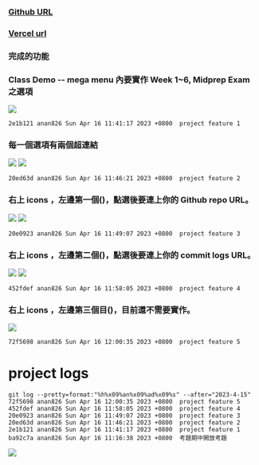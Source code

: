 ### [Github URL](https://github.com/anan826/1112-1N-js-demo-211410658.git)

### [Vercel url](https://vercel.com/anan826/1112-1-n-js-demo-211410658)

### 完成的功能

### Class Demo -- mega menu 內要實作 Week 1~6, Midprep Exam 之選項

![](https://slyliryvslfzxeqslixp.supabase.co/storage/v1/object/public/demo-58/md_1N_img/project-p1.png)

```
2e1b121 anan826 Sun Apr 16 11:41:17 2023 +0800  project feature 1
```

### 每一個選項有兩個超連結

![](https://slyliryvslfzxeqslixp.supabase.co/storage/v1/object/public/demo-58/md_1N_img/project-p2-1.png)
![](https://slyliryvslfzxeqslixp.supabase.co/storage/v1/object/public/demo-58/md_1N_img/project-p2-2.png)

```
20ed63d anan826 Sun Apr 16 11:46:21 2023 +0800  project feature 2
```

### 右上 icons ，左邊第一個(<i class="fab fa-github"></i>)，點選後要連上你的 Github repo URL。

![](https://slyliryvslfzxeqslixp.supabase.co/storage/v1/object/public/demo-58/md_1N_img/project-p3-1.png)
![](https://slyliryvslfzxeqslixp.supabase.co/storage/v1/object/public/demo-58/md_1N_img/project-p3-2.png)

```
20e0923 anan826 Sun Apr 16 11:49:07 2023 +0800  project feature 3
```

### 右上 icons ，左邊第二個(<i class="fab fa-git-alt"></i>)，點選後要連上你的 commit logs URL。

![](https://slyliryvslfzxeqslixp.supabase.co/storage/v1/object/public/demo-58/md_1N_img/project-p4-1.png)
![](https://slyliryvslfzxeqslixp.supabase.co/storage/v1/object/public/demo-58/md_1N_img/project-p4-2.png)

```
452fdef anan826 Sun Apr 16 11:58:05 2023 +0800  project feature 4
```

### 右上 icons ，左邊第三個目(<i class="fas fa-cog"></i>)，目前還不需要實作。

![](https://slyliryvslfzxeqslixp.supabase.co/storage/v1/object/public/demo-58/md_1N_img/project-p5.png)

```
72f5698 anan826 Sun Apr 16 12:00:35 2023 +0800  project feature 5
```

# project logs

```
git log --pretty=format:"%h%x09%an%x09%ad%x09%s" --after="2023-4-15"
72f5698 anan826 Sun Apr 16 12:00:35 2023 +0800  project feature 5
452fdef anan826 Sun Apr 16 11:58:05 2023 +0800  project feature 4
20e0923 anan826 Sun Apr 16 11:49:07 2023 +0800  project feature 3
20ed63d anan826 Sun Apr 16 11:46:21 2023 +0800  project feature 2
2e1b121 anan826 Sun Apr 16 11:41:17 2023 +0800  project feature 1
ba92c7a anan826 Sun Apr 16 11:16:38 2023 +0800  考題期中開放考題
```

![](https://slyliryvslfzxeqslixp.supabase.co/storage/v1/object/public/demo-58/md_1N_img/project-logs.png)
